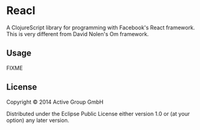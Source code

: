 # Reacl

A ClojureScript library for programming with Facebook's React
framework.  This is very different from David Nolen's Om framework.

## Usage

FIXME

## License

Copyright © 2014 Active Group GmbH

Distributed under the Eclipse Public License either version 1.0 or (at
your option) any later version.
